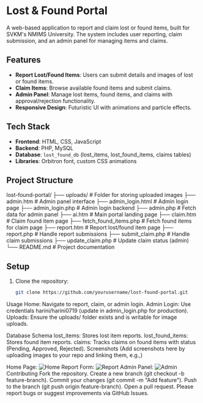# Lost & Found Portal

A web-based application to report and claim lost or found items, built for SVKM's NMIMS University. The system includes user reporting, claim submission, and an admin panel for managing items and claims.

## Features
- **Report Lost/Found Items**: Users can submit details and images of lost or found items.
- **Claim Items**: Browse available found items and submit claims.
- **Admin Panel**: Manage lost items, found items, and claims with approval/rejection functionality.
- **Responsive Design**: Futuristic UI with animations and particle effects.

## Tech Stack
- **Frontend**: HTML, CSS, JavaScript
- **Backend**: PHP, MySQL
- **Database**: `lost_found_db` (lost_items, lost_found_items, claims tables)
- **Libraries**: Orbitron font, custom CSS animations

## Project Structure
lost-found-portal/
├── uploads/              # Folder for storing uploaded images
├── admin.htm             # Admin panel interface
├── admin_login.html      # Admin login page
├── admin_login.php       # Admin login backend
├── admin.php             # Fetch data for admin panel
├── ai.htm                # Main portal landing page
├── claim.htm             # Claim found item page
├── fetch_found_items.php # Fetch found items for claim page
├── report.htm            # Report lost/found item page
├── report.php            # Handle report submissions
├── submit_claim.php      # Handle claim submissions
├── update_claim.php      # Update claim status (admin)
└── README.md             # Project documentation
## Setup
1. Clone the repository:
   ```bash
   git clone https://github.com/yourusername/lost-found-portal.git

Usage
Home: Navigate to report, claim, or admin login.
Admin Login: Use credentials harini/harini0719 (update in admin_login.php for production).
Uploads: Ensure the uploads/ folder exists and is writable for image uploads.

Database Schema
lost_items: Stores lost item reports.
lost_found_items: Stores found item reports.
claims: Tracks claims on found items with status (Pending, Approved, Rejected).
Screenshots
(Add screenshots here by uploading images to your repo and linking them, e.g.,)

Home Page: ![Home](screenshots/home.png)
Report Form: ![Report](screenshots/report.png)
Admin Panel: ![Admin](screenshots/admin.png)
Contributing
Fork the repository.
Create a new branch (git checkout -b feature-branch).
Commit your changes (git commit -m "Add feature").
Push to the branch (git push origin feature-branch).
Open a pull request.
Please report bugs or suggest improvements via GitHub Issues.

